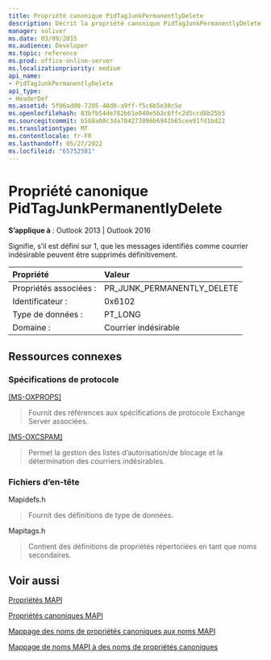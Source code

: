 ```yaml
---
title: Propriété canonique PidTagJunkPermanentlyDelete
description: Décrit la propriété canonique PidTagJunkPermanentlyDelete, qui signifie, si la valeur est 1, que les messages identifiés comme courrier indésirable peuvent être supprimés définitivement.
manager: soliver
ms.date: 03/09/2015
ms.audience: Developer
ms.topic: reference
ms.prod: office-online-server
ms.localizationpriority: medium
api_name:
- PidTagJunkPermanentlyDelete
api_type:
- HeaderDef
ms.assetid: 5f06ad00-7205-48d8-a9ff-f5c6b5e38c5e
ms.openlocfilehash: 83bfb54de782b61e040e5b2c6ffc2d5ccd8b25b5
ms.sourcegitcommit: b568a00c3da704273896b6941b65cee91fd1bd22
ms.translationtype: MT
ms.contentlocale: fr-FR
ms.lasthandoff: 05/27/2022
ms.locfileid: "65752581"
---
```

# <a name="pidtagjunkpermanentlydelete-canonical-property"></a>Propriété canonique PidTagJunkPermanentlyDelete

  
  
**S’applique à** : Outlook 2013 | Outlook 2016 
  
Signifie, s’il est défini sur 1, que les messages identifiés comme courrier indésirable peuvent être supprimés définitivement.
  
|Propriété|Valeur|
|:-----|:-----|
|Propriétés associées :  <br/> |PR_JUNK_PERMANENTLY_DELETE  <br/> |
|Identificateur :  <br/> |0x6102  <br/> |
|Type de données :  <br/> |PT_LONG  <br/> |
|Domaine :  <br/> |Courrier indésirable  <br/> |
   
## <a name="related-resources"></a>Ressources connexes

### <a name="protocol-specifications"></a>Spécifications de protocole

[[MS-OXPROPS]](https://msdn.microsoft.com/library/f6ab1613-aefe-447d-a49c-18217230b148%28Office.15%29.aspx)
  
> Fournit des références aux spécifications de protocole Exchange Server associées.
    
[[MS-OXCSPAM]](https://msdn.microsoft.com/library/522f8587-4aed-4cd6-831b-40bd87862189%28Office.15%29.aspx)
  
> Permet la gestion des listes d’autorisation/de blocage et la détermination des courriers indésirables.
    
### <a name="header-files"></a>Fichiers d’en-tête

Mapidefs.h
  
> Fournit des définitions de type de données.
    
Mapitags.h
  
> Contient des définitions de propriétés répertoriées en tant que noms secondaires.
    
## <a name="see-also"></a>Voir aussi



[Propriétés MAPI](mapi-properties.md)
  
[Propriétés canoniques MAPI](mapi-canonical-properties.md)
  
[Mappage des noms de propriétés canoniques aux noms MAPI](mapping-canonical-property-names-to-mapi-names.md)
  
[Mappage de noms MAPI à des noms de propriétés canoniques](mapping-mapi-names-to-canonical-property-names.md)

